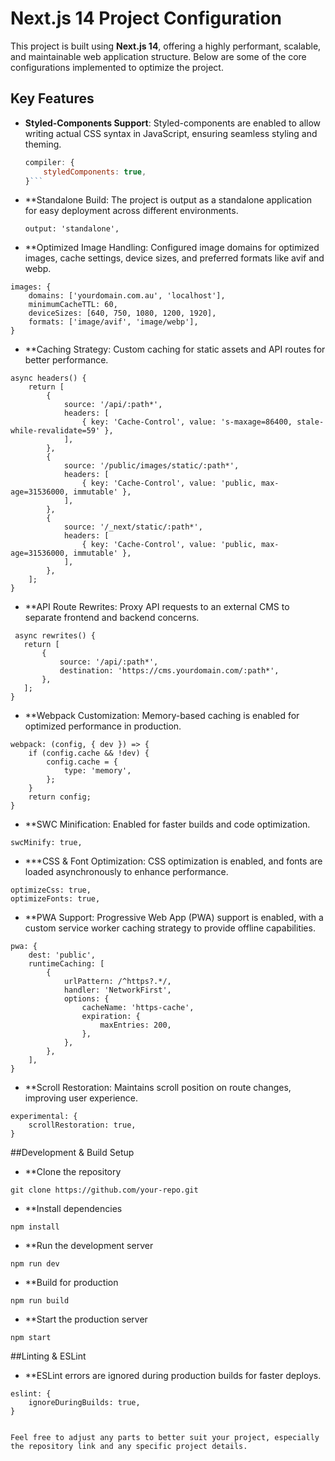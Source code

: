 # Next.js 14 Project Configuration

This project is built using **Next.js 14**, offering a highly performant, scalable, and maintainable web application structure. Below are some of the core configurations implemented to optimize the project.

## Key Features

- **Styled-Components Support**: Styled-components are enabled to allow writing actual CSS syntax in JavaScript, ensuring seamless styling and theming.
  
  ```javascript
  compiler: {
      styledComponents: true,
  }```
- **Standalone Build: The project is output as a standalone application for easy deployment across different environments.
  
  ```
  output: 'standalone',
  ```
- **Optimized Image Handling: Configured image domains for optimized images, cache settings, device sizes, and preferred formats like avif and webp.
```
images: {
    domains: ['yourdomain.com.au', 'localhost'],
    minimumCacheTTL: 60,
    deviceSizes: [640, 750, 1080, 1200, 1920],
    formats: ['image/avif', 'image/webp'],
}
```
- **Caching Strategy: Custom caching for static assets and API routes for better performance.
```
async headers() {
    return [
        {
            source: '/api/:path*',
            headers: [
                { key: 'Cache-Control', value: 's-maxage=86400, stale-while-revalidate=59' },
            ],
        },
        {
            source: '/public/images/static/:path*',
            headers: [
                { key: 'Cache-Control', value: 'public, max-age=31536000, immutable' },
            ],
        },
        {
            source: '/_next/static/:path*',
            headers: [
                { key: 'Cache-Control', value: 'public, max-age=31536000, immutable' },
            ],
        },
    ];
}

```
- **API Route Rewrites: Proxy API requests to an external CMS to separate frontend and backend concerns.

 ```
  async rewrites() {
    return [
        {
            source: '/api/:path*',
            destination: 'https://cms.yourdomain.com/:path*',
        },
    ];
}
```
- **Webpack Customization: Memory-based caching is enabled for optimized performance in production.
```
webpack: (config, { dev }) => {
    if (config.cache && !dev) {
        config.cache = {
            type: 'memory',
        };
    }
    return config;
}
```
- **SWC Minification: Enabled for faster builds and code optimization.
```
swcMinify: true,
```
- ***CSS & Font Optimization: CSS optimization is enabled, and fonts are loaded asynchronously to enhance performance.
```
optimizeCss: true,
optimizeFonts: true,
```
- **PWA Support: Progressive Web App (PWA) support is enabled, with a custom service worker caching strategy to provide offline capabilities.
```
pwa: {
    dest: 'public',
    runtimeCaching: [
        {
            urlPattern: /^https?.*/,
            handler: 'NetworkFirst',
            options: {
                cacheName: 'https-cache',
                expiration: {
                    maxEntries: 200,
                },
            },
        },
    ],
}
```
- **Scroll Restoration: Maintains scroll position on route changes, improving user experience.
```
experimental: {
    scrollRestoration: true,
}
```

##Development & Build Setup
- **Clone the repository
```
git clone https://github.com/your-repo.git
```
- **Install dependencies
```
npm install
```
- **Run the development server
```
npm run dev
```
- **Build for production
```
npm run build
```
- **Start the production server
```
npm start
```

##Linting & ESLint
- **ESLint errors are ignored during production builds for faster deploys.
```
eslint: {
    ignoreDuringBuilds: true,
}
```
```

Feel free to adjust any parts to better suit your project, especially the repository link and any specific project details.

```
